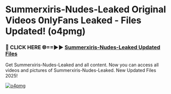 # Summerxiris-Nudes-Leaked Original Videos 0nlyFans Leaked - Files Updated! (o4pmg)

<h3>🔴 CLICK HERE 🌐==►► <a href="https://tinyurl.com/yc6ubb5a" rel="nofollow">Summerxiris-Nudes-Leaked Updated Files</a></h3>

Get Summerxiris-Nudes-Leaked and all content. Now you can access all videos and pictures of Summerxiris-Nudes-Leaked. New Updated Files 2025!

[![o4pmg](https://i.imgur.com/7eu0CRL.gif)](https://tinyurl.com/yc6ubb5a)
